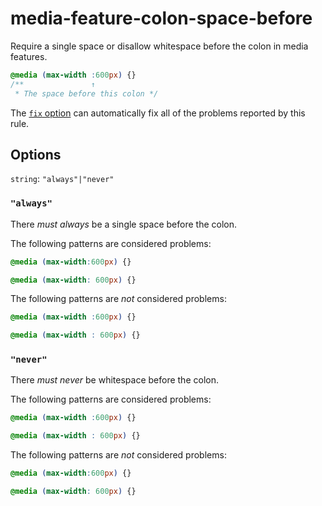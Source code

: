 # media-feature-colon-space-before

Require a single space or disallow whitespace before the colon in media features.

```css
@media (max-width :600px) {}
/**               ↑
 * The space before this colon */
```

The [`fix` option](../../../docs/user-guide/options.md#fix) can automatically fix all of the problems reported by this rule.

## Options

`string`: `"always"|"never"`

### `"always"`

There _must always_ be a single space before the colon.

The following patterns are considered problems:

```css
@media (max-width:600px) {}
```

```css
@media (max-width: 600px) {}
```

The following patterns are _not_ considered problems:

```css
@media (max-width :600px) {}
```

```css
@media (max-width : 600px) {}
```

### `"never"`

There _must never_ be whitespace before the colon.

The following patterns are considered problems:

```css
@media (max-width :600px) {}
```

```css
@media (max-width : 600px) {}
```

The following patterns are _not_ considered problems:

```css
@media (max-width:600px) {}
```

```css
@media (max-width: 600px) {}
```
